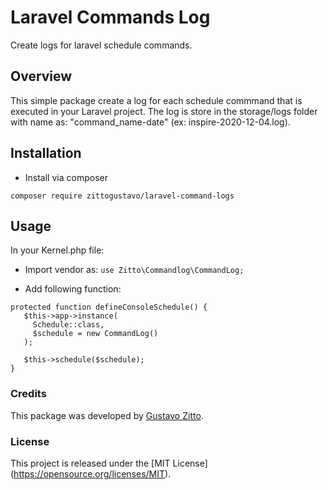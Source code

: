 # Laravel Commands Log
Create logs for laravel schedule commands. 

## Overview
This simple package create a log for each schedule commmand that is executed in your Laravel project. The log is store in the storage/logs folder with name as: "command_name-date" (ex: inspire-2020-12-04.log).

## Installation
* Install via composer

`composer require zittogustavo/laravel-command-logs`

## Usage
In your Kernel.php file:

* Import vendor as:
`use Zitto\Commandlog\CommandLog;`

* Add following function: 
 ```
protected function defineConsoleSchedule() {
    $this->app->instance(
      Schedule::class,
      $schedule = new CommandLog()
    );

    $this->schedule($schedule);
}
```

### Credits

This package was developed by [Gustavo Zitto](https://github.com/zittogustavo/).

### License
This project is released under the [MIT License] (https://opensource.org/licenses/MIT).
